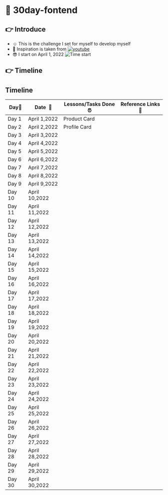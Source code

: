 # 📓 30day-fontend
## 👉 Introduce
- ☺️ This is the challenge I set for myself to develop myself
- 😤 Inspiration is taken from [![youtube](https://img.shields.io/badge/-Youtube-red?style=flat-square&logo=Youtube)](https://youtube.com/playlist?list=PLodO7Gi1F7R0zA8RkRHcDgnPduNBmjkb5)
- 😎 I start on April 1, 2022 ![Time start](https://img.shields.io/date/1648774800?color=bbed3e&label=%E2%8F%B1&style=flat-square)
## 👉 Timeline

## Timeline

|**Day:pushpin:**|**Date &nbsp;:calendar:**|**Lessons/Tasks Done :alarm_clock:**| **Reference Links :link:**|
|------|-----------------|--------------------|---------------------|
|Day 1|April 1,2022|Product Card|      |
|Day 2|April 2,2022|Profile Card|      |
|Day 3|April 3,2022|      |      |
|Day 4|April 4,2022|      |      |
|Day 5|April 5,2022|      |      |
|Day 6|April 6,2022|      |      |
|Day 7|April 7,2022|      |      |
|Day 8|April 8,2022|      |      |
|Day 9|April 9,2022|      |      |
|Day 10|April 10,2022|      |      |
|Day 11|April 11,2022|      |      |
|Day 12|April 12,2022|      |      |
|Day 13|April 13,2022|      |      |
|Day 14|April 14,2022|      |      |
|Day 15|April 15,2022|      |      |
|Day 16|April 16,2022|      |      |
|Day 17|April 17,2022|      |      |
|Day 18|April 18,2022|      |      |
|Day 19|April 19,2022|      |      |
|Day 20|April 20,2022|      |      |
|Day 21|April 21,2022|      |      |
|Day 22|April 22,2022|      |      |
|Day 23|April 23,2022|      |      |
|Day 24|April 24,2022|      |      |
|Day 25|April 25,2022|      |      |
|Day 26|April 26,2022|      |      |
|Day 27|April 27,2022|      |      |
|Day 28|April 28,2022|      |      |
|Day 29|April 29,2022|      |      |
|Day 30|April 30,2022|      |      |
